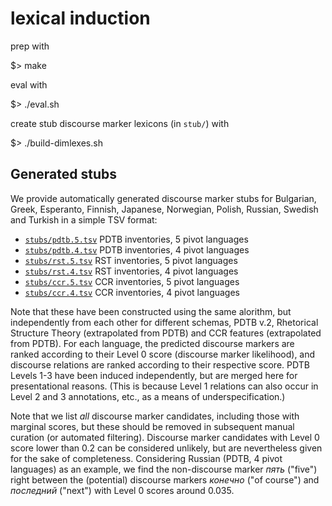 # lexical induction

prep with

  $> make

eval with

  $> ./eval.sh

create stub discourse marker lexicons (in `stub/`) with

  $> ./build-dimlexes.sh

## Generated stubs

We provide automatically generated discourse marker stubs for Bulgarian, Greek, Esperanto, Finnish, Japanese, Norwegian, Polish, Russian, Swedish and Turkish in a simple TSV format:

- [`stubs/pdtb.5.tsv`](stubs/pdtb.5.tsv) PDTB inventories, 5 pivot languages
- [`stubs/pdtb.4.tsv`](stubs/pdtb.4.tsv) PDTB inventories, 4 pivot languages
- [`stubs/rst.5.tsv`](stubs/rst.5.tsv) RST inventories, 5 pivot languages
- [`stubs/rst.4.tsv`](stubs/rst.4.tsv) RST inventories, 4 pivot languages
- [`stubs/ccr.5.tsv`](stubs/ccr.5.tsv) CCR inventories, 5 pivot languages
- [`stubs/ccr.4.tsv`](stubs/ccr.4.tsv) CCR inventories, 4 pivot languages

Note that these have been constructed using the same alorithm, but independently from each other for different schemas, PDTB v.2, Rhetorical Structure Theory (extrapolated from PDTB) and CCR features (extrapolated from PDTB). For each language, the predicted discourse markers are ranked according to their Level 0 score (discourse marker likelihood), and discourse relations are ranked according to their respective score. PDTB Levels 1-3 have been induced independently, but are merged here for presentational reasons. (This is because Level 1 relations can also occur in Level 2 and 3 annotations, etc., as a means of underspecification.)

Note that we list *all* discourse marker candidates, including those with marginal scores, but these should be removed in subsequent manual curation (or automated filtering). Discourse marker candidates with Level 0 score lower than 0.2 can be considered unlikely, but are nevertheless given for the sake of completeness. Considering Russian (PDTB, 4 pivot languages) as an example, we find the non-discourse marker *пять* ("five") right between the (potential) discourse markers *конечно* ("of course") and *последний* ("next") with Level 0 scores around 0.035. 